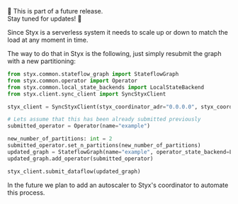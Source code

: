<div class="under-construction">
  🚧 This is part of a future release.<br>Stay tuned for updates! 🚧
</div>

Since Styx is a serverless system it needs to scale up or down to match the load at any moment in time.

The way to do that in Styx is the following, just simply resubmit the graph with a new partitioning:

```python
from styx.common.stateflow_graph import StateflowGraph
from styx.common.operator import Operator
from styx.common.local_state_backends import LocalStateBackend
from styx.client.sync_client import SyncStyxClient

styx_client = SyncStyxClient(styx_coordinator_adr="0.0.0.0", styx_coordinator_port="8080", kafka_url="KAFKA_URL")

# Lets assume that this has been already submitted previously
submitted_operator = Operator(name="example")

new_number_of_partitions: int = 2
submitted_operator.set_n_partitions(new_number_of_partitions)
updated_graph = StateflowGraph(name="example", operator_state_backend=LocalStateBackend.DICT)
updated_graph.add_operator(submitted_operator)

styx_client.submit_dataflow(updated_graph)
```

In the future we plan to add an autoscaler to Styx's coordinator to automate this process.